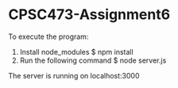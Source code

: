 # CPSC473-Assignment6
To execute the program:
1. Install node_modules
$ npm install
2. Run the following command
$ node server.js

The server is running on localhost:3000
